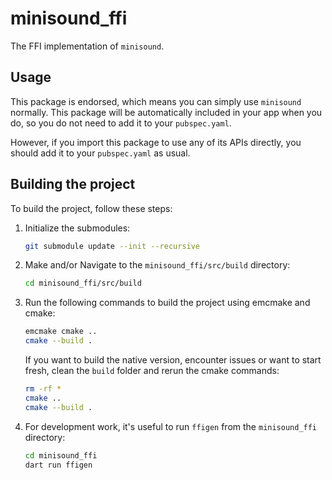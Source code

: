 # minisound_ffi

The FFI implementation of `minisound`.

## Usage

This package is endorsed, which means you can simply use `minisound` normally. This package will be automatically included in your app when you do, so you do not need to add it to your `pubspec.yaml`.

However, if you import this package to use any of its APIs directly, you should add it to your `pubspec.yaml` as usual.

## Building the project

To build the project, follow these steps:

1. Initialize the submodules:

   ```bash
   git submodule update --init --recursive
   ```

2. Make and/or Navigate to the `minisound_ffi/src/build` directory:

   ```bash
   cd minisound_ffi/src/build
   ```

3. Run the following commands to build the project using emcmake and cmake:

   ```bash
   emcmake cmake ..
   cmake --build .
   ```

   If you want to build the native version, encounter issues or want to start fresh, clean the `build` folder and rerun the cmake commands:

    ```bash
    rm -rf *
    cmake ..
    cmake --build .
    ```

4. For development work, it's useful to run `ffigen` from the `minisound_ffi` directory:

   ```bash
   cd minisound_ffi
   dart run ffigen
   ```
